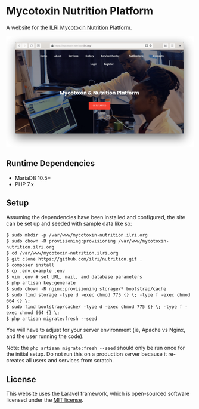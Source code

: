 # Mycotoxin Nutrition Platform 
A website for the [ILRI Mycotoxin Nutrition Platform](https://mycotoxin-nutrition.ilri.org/).

<p align="center">
  <img width="600" alt="Screenshot of Mycotoxin Nutrition Platform website" src="screenshot.png">
</p>

## Runtime Dependencies

- MariaDB 10.5+
- PHP 7.x

## Setup
Assuming the dependencies have been installed and configured, the site can be set up and seeded with sample data like so:

```console
$ sudo mkdir -p /var/www/mycotoxin-nutrition.ilri.org
$ sudo chown -R provisioning:provisioning /var/www/mycotoxin-nutrition.ilri.org
$ cd /var/www/mycotoxin-nutrition.ilri.org
$ git clone https://github.com/ilri/nutrition.git .
$ composer install
$ cp .env.example .env
$ vim .env # set URL, mail, and database parameters
$ php artisan key:generate
$ sudo chown -R nginx:provisioning storage/* bootstrap/cache
$ sudo find storage -type d -exec chmod 775 {} \; -type f -exec chmod 664 {} \;
$ sudo find bootstrap/cache/ -type d -exec chmod 775 {} \; -type f -exec chmod 664 {} \;
$ php artisan migrate:fresh --seed
```

You will have to adjust for your server environment (ie, Apache vs Nginx, and the user running the code).

Note: the `php artisan migrate:fresh --seed` should only be run once for the initial setup. Do not run this on a production server because it re-creates all users and services from scratch.

## License
This website uses the Laravel framework, which is open-sourced software licensed under the [MIT license](https://opensource.org/licenses/MIT).
